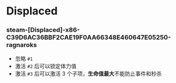 # Displaced

### steam-[Displaced]-x86-C39D6AC36BBF2CAE19F0AA66348E460647E05250-ragnaroks
- 忽略 `#1`
- 激活 `#2` 后可以锁定体力值
- 激活 `#3` 后可以激活 3 个子项，**生命值最大**不能防止事件和秒杀
